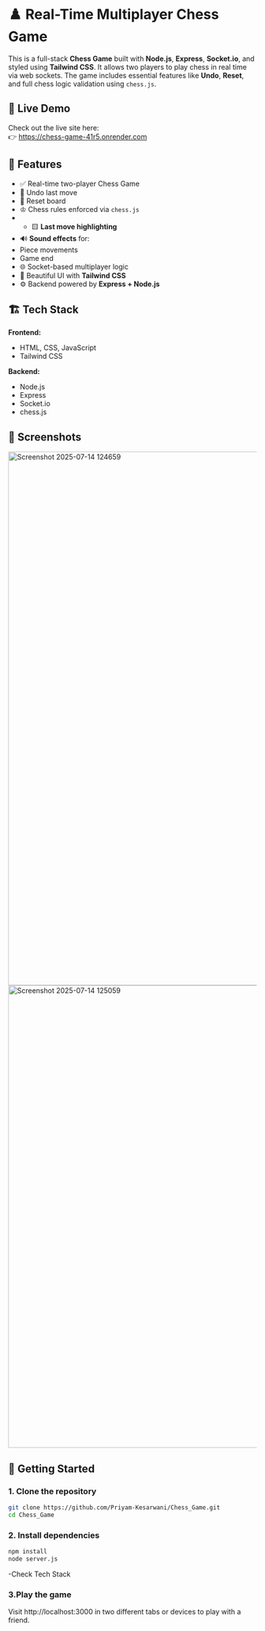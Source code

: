 # ♟️ Real-Time Multiplayer Chess Game

This is a full-stack **Chess Game** built with **Node.js**, **Express**, **Socket.io**, and styled using **Tailwind CSS**. It allows two players to play chess in real time via web sockets. The game includes essential features like **Undo**, **Reset**, and full chess logic validation using `chess.js`.

## 🔗 Live Demo

Check out the live site here:  
👉 https://chess-game-41r5.onrender.com

## 🧩 Features

- ✅ Real-time two-player Chess Game
- 🔁 Undo last move
- 🔄 Reset board
- ♔ Chess rules enforced via `chess.js`
- - 🟨 **Last move highlighting**
- 🔊 **Sound effects** for:
- Piece movements
- Game end
- 🌐 Socket-based multiplayer logic
- 🎨 Beautiful UI with **Tailwind CSS**
- ⚙️ Backend powered by **Express + Node.js**

## 🏗️ Tech Stack

**Frontend:**
- HTML, CSS, JavaScript
- Tailwind CSS

**Backend:**
- Node.js
- Express
- Socket.io
- chess.js

## 📸 Screenshots

<img width="1920" height="1080" alt="Screenshot 2025-07-14 124659" src="https://github.com/user-attachments/assets/3e7044c0-1da5-4355-a183-a5b31cb93179" />

<img width="1858" height="936" alt="Screenshot 2025-07-14 125059" src="https://github.com/user-attachments/assets/a1f3691b-84ac-4c36-bd08-7f0d65af9642" />


## 🚀 Getting Started

### 1. Clone the repository

```bash
git clone https://github.com/Priyam-Kesarwani/Chess_Game.git
cd Chess_Game
```

### 2. Install dependencies

```bash
npm install
node server.js
```
-Check Tech Stack

### 3.Play the game

Visit http://localhost:3000 in two different tabs or devices to play with a friend.
